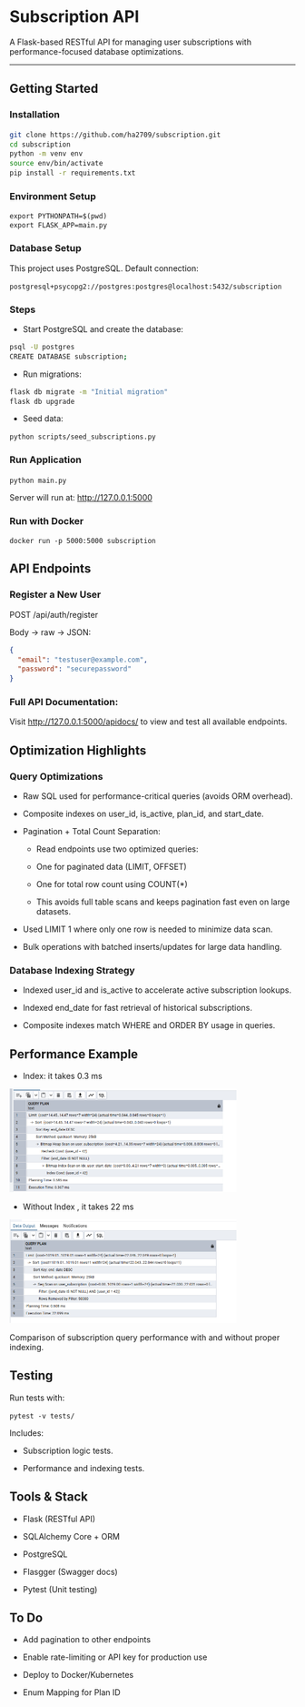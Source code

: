 # Subscription API

A Flask-based RESTful API for managing user subscriptions with performance-focused database optimizations.

---

##  Getting Started

###  Installation

```bash
git clone https://github.com/ha2709/subscription.git
cd subscription
python -m venv env
source env/bin/activate
pip install -r requirements.txt
```

###  Environment Setup

```
export PYTHONPATH=$(pwd)
export FLASK_APP=main.py
```

### Database Setup
 
This project uses PostgreSQL. Default connection:
 
`postgresql+psycopg2://postgres:postgres@localhost:5432/subscription`

### Steps

- Start PostgreSQL and create the database:

```bash
psql -U postgres
CREATE DATABASE subscription;
```

- Run migrations:
 
```bash
flask db migrate -m "Initial migration"
flask db upgrade
```

- Seed data:
 
`python scripts/seed_subscriptions.py`

### Run Application

`python main.py`

Server will run at: http://127.0.0.1:5000

### Run with Docker

```docker build -t subscription .
docker run -p 5000:5000 subscription
```

## API Endpoints

### Register a New User

POST /api/auth/register

Body → raw → JSON:

```json
{
  "email": "testuser@example.com",
  "password": "securepassword"
}
```

### Full API Documentation:

Visit http://127.0.0.1:5000/apidocs/ to view and test all available endpoints.
 
## Optimization Highlights

### Query Optimizations

- Raw SQL used for performance-critical queries (avoids ORM overhead).

- Composite indexes on user_id, is_active, plan_id, and start_date.

- Pagination + Total Count Separation:

   - Read endpoints use two optimized queries:

   - One for paginated data (LIMIT, OFFSET)

   - One for total row count using COUNT(*)

   - This avoids full table scans and keeps pagination fast even on large datasets.

- Used LIMIT 1 where only one row is needed to minimize data scan.

- Bulk operations with batched inserts/updates for large data handling.

### Database Indexing Strategy

- Indexed user_id and is_active to accelerate active subscription lookups.

- Indexed end_date for fast retrieval of historical subscriptions.

- Composite indexes match WHERE and ORDER BY usage in queries.
 

## Performance Example

- Index: it takes 0.3 ms 

<img src="images/index.png" width="400"/> 

- Without Index , it takes 22 ms 

<img src="images/without-index.png" width="400"/>

Comparison of subscription query performance with and without proper indexing.

## Testing

Run tests with:

`pytest -v tests/`

Includes:

- Subscription logic tests.

- Performance and indexing tests.

## Tools & Stack

- Flask (RESTful API)

- SQLAlchemy Core + ORM

- PostgreSQL

- Flasgger (Swagger docs)

- Pytest (Unit testing)

## To Do

- Add pagination to other endpoints

- Enable rate-limiting or API key for production use

- Deploy to Docker/Kubernetes

- Enum Mapping for Plan ID

